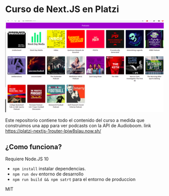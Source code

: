 # Curso de Next.JS en Platzi

![captura de la App](./.readme-static/captura.png)

Este repositorio contiene todo el contenido del curso a medida que construimos una app para ver podcasts con la API de Audioboom.
link https://platzi-nextjs-1router-lpjw8slau.now.sh/
## ¿Como funciona? 
Requiere Node.JS 10

* `npm install` instalar dependencias.
* `npm run dev`  entorno de desarrollo
* `npm run build && npm satrt` para el entorno de produccion

MIT